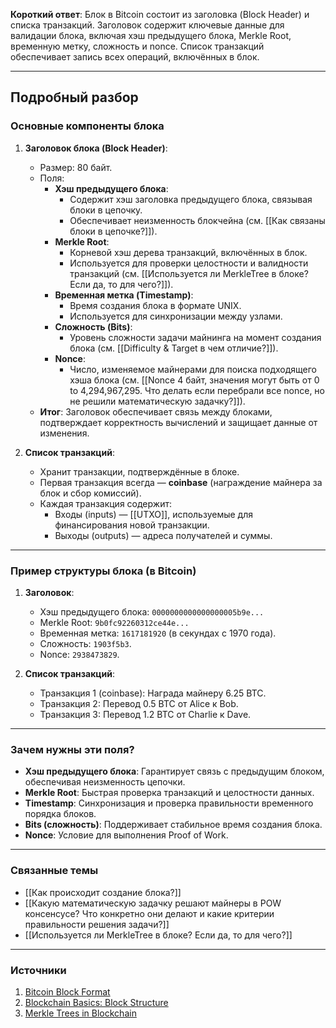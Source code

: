 
**Короткий ответ**: Блок в Bitcoin состоит из заголовка (Block Header) и списка транзакций. Заголовок содержит ключевые данные для валидации блока, включая хэш предыдущего блока, Merkle Root, временную метку, сложность и nonce. Список транзакций обеспечивает запись всех операций, включённых в блок.

---

## Подробный разбор

### Основные компоненты блока

1. **Заголовок блока (Block Header)**:
   - Размер: 80 байт.
   - Поля:
     - **Хэш предыдущего блока**:
       - Содержит хэш заголовка предыдущего блока, связывая блоки в цепочку.
       - Обеспечивает неизменность блокчейна (см. [[Как связаны блоки в цепочке?]]).
     - **Merkle Root**:
       - Корневой хэш дерева транзакций, включённых в блок.
       - Используется для проверки целостности и валидности транзакций (см. [[Используется ли MerkleTree в блоке? Если да, то для чего?]]).
     - **Временная метка (Timestamp)**:
       - Время создания блока в формате UNIX.
       - Используется для синхронизации между узлами.
     - **Сложность (Bits)**:
       - Уровень сложности задачи майнинга на момент создания блока (см. [[Difficulty & Target в чем отличие?]]).
     - **Nonce**:
       - Число, изменяемое майнерами для поиска подходящего хэша блока (см. [[Nonce 4 байт, значения могут быть от 0 to 4,294,967,295. Что делать если перебрали все nonce, но не решили математическую задачку?]]).
   - **Итог**: Заголовок обеспечивает связь между блоками, подтверждает корректность вычислений и защищает данные от изменения.

2. **Список транзакций**:
   - Хранит транзакции, подтверждённые в блоке.
   - Первая транзакция всегда — **coinbase** (награждение майнера за блок и сбор комиссий).
   - Каждая транзакция содержит:
     - Входы (inputs) — [[UTXO]], используемые для финансирования новой транзакции.
     - Выходы (outputs) — адреса получателей и суммы.

---

### Пример структуры блока (в Bitcoin)

1. **Заголовок**:
   - Хэш предыдущего блока: `0000000000000000005b9e...`
   - Merkle Root: `9b0fc92260312ce44e...`
   - Временная метка: `1617181920` (в секундах с 1970 года).
   - Сложность: `1903f5b3`.
   - Nonce: `2938473829`.

2. **Список транзакций**:
   - Транзакция 1 (coinbase): Награда майнеру 6.25 BTC.
   - Транзакция 2: Перевод 0.5 BTC от Alice к Bob.
   - Транзакция 3: Перевод 1.2 BTC от Charlie к Dave.

---

### Зачем нужны эти поля?
- **Хэш предыдущего блока**: Гарантирует связь с предыдущим блоком, обеспечивая неизменность цепочки.
- **Merkle Root**: Быстрая проверка транзакций и целостности данных.
- **Timestamp**: Синхронизация и проверка правильности временного порядка блоков.
- **Bits (сложность)**: Поддерживает стабильное время создания блока.
- **Nonce**: Условие для выполнения Proof of Work.

---

### Связанные темы
- [[Как происходит создание блока?]]
- [[Какую математическую задачку решают майнеры в POW консенсусе? Что конкретно они делают и какие критерии правильности решения задачи?]]
- [[Используется ли MerkleTree в блоке? Если да, то для чего?]]

---

### Источники
1. [Bitcoin Block Format](https://en.bitcoin.it/wiki/Block)
2. [Blockchain Basics: Block Structure](https://www.coindesk.com/learn/how-does-bitcoin-work)
3. [Merkle Trees in Blockchain](https://medium.com/coinmonks/merkle-trees-181cb4bc30b4)